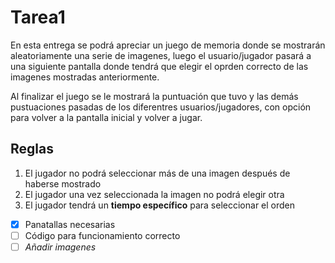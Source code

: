 # Tarea1

En esta entrega se podrá apreciar un juego de memoria donde se mostrarán aleatoriamente una serie de imagenes, luego el usuario/jugador pasará a una siguiente pantalla donde tendrá que elegir el oprden correcto de las imagenes mostradas anteriormente.

Al finalizar el juego se le mostrará la puntuación que tuvo y las demás pustuaciones pasadas de los diferentres usuarios/jugadores, con opción para volver a la pantalla inicial y volver a jugar.

## Reglas

1. El jugador no podrá seleccionar más de una imagen después de haberse mostrado
2. El jugador una vez seleccionada la imagen no podrá elegir otra
3. El jugador tendrá un **tiempo específico** para seleccionar el orden
   
- [X] Panatallas necesarias
- [ ] Código para funcionamiento correcto
- [ ] *Añadir imagenes*
